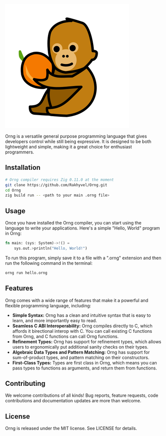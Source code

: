 <div><a href="#"><img src="budi.png"></a></div>

Orng is a versatile general purpose programming language that gives developers control while still being expressive. It is designed to be both lightweight and simple, making it a great choice for enthusiast programmers.

## Installation
```sh
# Orng compiler requires Zig 0.11.0 at the moment
git clone https://github.com/Rakhyvel/Orng.git
cd Orng
zig build run -- <path to your main .orng file>
```

## Usage
Once you have installed the Orng compiler, you can start using the language to write your applications. Here's a simple "Hello, World" program in Orng:
```rs
fn main: (sys: System)->!() =
    sys.out.>println("Hello, World!")
```

To run this program, simply save it to a file with a ".orng" extension and then run the following command in the terminal:
```sh
orng run hello.orng
```

## Features
Orng comes with a wide range of features that make it a powerful and flexible programming language, including:
* **Simple Syntax:** Orng has a clean and intuitive syntax that is easy to learn, and more importantly easy to read.
* **Seamless C ABI Interoperability:** Orng compiles directly to C, which affords it birectional interop with C. You can call existing C functions from Orng, and C functions can call Orng functions.
* **Refinement Types:** Orng has support for refinement types, which allows users to ergonomically put additional sanity checks on their types.
* **Algebraic Data Types and Pattern Matching:** Orng has support for sum-of-product types, and pattern matching on their constructors.
* **First-Class Types:** Types are first class in Orng, which means you can pass types to functions as arguments, and return them from functions.

## Contributing
We welcome contributions of all kinds! Bug reports, feature requests, code contributions and documentation updates are more than welcome.

## License
Orng is released under the MIT license. See LICENSE for details.